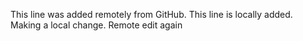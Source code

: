 This line was added remotely from GitHub.
This line is locally added.
Making a local change.
Remote edit again


